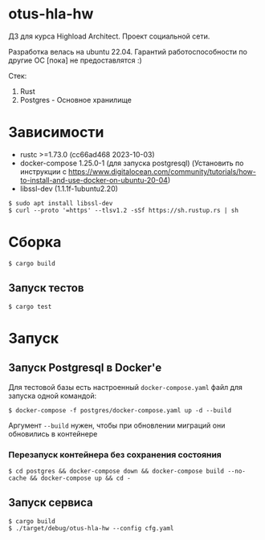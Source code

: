 # otus-hla-hw
ДЗ для курса  Highload Architect. Проект социальной сети.

Разработка велась на ubuntu 22.04. Гарантий работоспособности по другие ОС [пока] не предоставлятся :)

Стек:
1. Rust 
2. Postgres - Основное хранилище

# Зависимости
- rustc >=1.73.0 (cc66ad468 2023-10-03)
- docker-compose 1.25.0-1 (для запуска postgresql) (Установить по инструкции с https://www.digitalocean.com/community/tutorials/how-to-install-and-use-docker-on-ubuntu-20-04)
- libssl-dev (1.1.1f-1ubuntu2.20)

```
$ sudo apt install libssl-dev
$ curl --proto '=https' --tlsv1.2 -sSf https://sh.rustup.rs | sh
```

# Сборка
```
$ cargo build
```
## Запуск тестов
```
$ cargo test
```
# Запуск
## Запуск Postgresql в Docker'е
Для тестовой базы есть настроенный `docker-compose.yaml` файл для запуска одной командой:
```shell
$ docker-compose -f postgres/docker-compose.yaml up -d --build
```
Аргумент `--build` нужен, чтобы при обновлении миграций они обновились в контейнере

### Перезапуск контейнера без сохранения состояния
```shell
$ cd postgres && docker-compose down && docker-compose build --no-cache && docker-compose up && cd -
```

## Запуск сервиса 
```
$ cargo build
$ ./target/debug/otus-hla-hw --config cfg.yaml
```